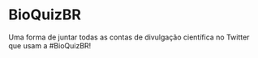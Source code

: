 # BioQuizBR
Uma forma de juntar todas as contas de divulgação científica no Twitter que usam a #BioQuizBR! 
